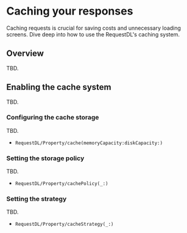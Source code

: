 # Caching your responses

Caching requests is crucial for saving costs and unnecessary loading screens. Dive deep into how to use the RequestDL's caching system.

## Overview

TBD.

## Enabling the cache system

TBD.

### Configuring the cache storage

TBD.

- ``RequestDL/Property/cache(memoryCapacity:diskCapacity:)``

### Setting the storage policy

TBD.

- ``RequestDL/Property/cachePolicy(_:)``

### Setting the strategy

TBD.

- ``RequestDL/Property/cacheStrategy(_:)``
